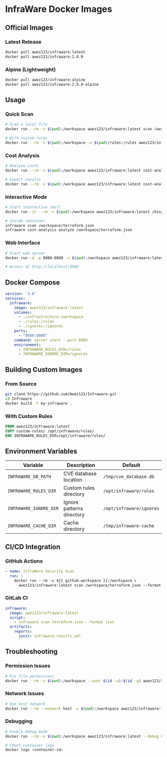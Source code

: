 # InfraWare Docker Images

## Official Images

### Latest Release
```bash
docker pull awez123/infraware:latest
docker pull awez123/infraware:2.0.0
```

### Alpine (Lightweight)
```bash
docker pull awez123/infraware:alpine
docker pull awez123/infraware:2.0.0-alpine
```

## Usage

### Quick Scan
```bash
# Scan a local file
docker run --rm -v $(pwd):/workspace awez123/infraware:latest scan /workspace/terraform.json

# With custom rules
docker run --rm -v $(pwd):/workspace -v $(pwd)/rules:/rules awez123/infraware:latest scan /workspace/terraform.json --rules-dir /rules
```

### Cost Analysis
```bash
# Analyze costs
docker run --rm -v $(pwd):/workspace awez123/infraware:latest cost-analysis analyze /workspace/terraform.json --realtime

# Export results
docker run --rm -v $(pwd):/workspace awez123/infraware:latest cost-analysis analyze /workspace/terraform.json --format json > costs.json
```

### Interactive Mode
```bash
# Start interactive shell
docker run -it --rm -v $(pwd):/workspace awez123/infraware:latest /bin/bash

# Inside container
infraware scan /workspace/terraform.json
infraware cost-analysis analyze /workspace/terraform.json
```

### Web Interface
```bash
# Start web server
docker run -d -p 8080:8080 -v $(pwd):/workspace awez123/infraware:latest server start --port 8080

# Access at http://localhost:8080
```

## Docker Compose

```yaml
version: '3.8'
services:
  infraware:
    image: awez123/infraware:latest
    volumes:
      - ./infrastructure:/workspace
      - ./rules:/rules
      - ./ignores:/ignores
    ports:
      - "8080:8080"
    command: server start --port 8080
    environment:
      - INFRAWARE_RULES_DIR=/rules
      - INFRAWARE_IGNORE_DIR=/ignores
```

## Building Custom Images

### From Source
```bash
git clone https://github.com/Awez123/Infraware.git
cd Infraware
docker build -t my-infraware .
```

### With Custom Rules
```dockerfile
FROM awez123/infraware:latest
COPY custom-rules/ /opt/infraware/rules/
ENV INFRAWARE_RULES_DIR=/opt/infraware/rules/
```

## Environment Variables

| Variable | Description | Default |
|----------|-------------|---------|
| `INFRAWARE_DB_PATH` | CVE database location | `/tmp/cve_database.db` |
| `INFRAWARE_RULES_DIR` | Custom rules directory | `/opt/infraware/rules` |
| `INFRAWARE_IGNORE_DIR` | Ignore patterns directory | `/opt/infraware/ignores` |
| `INFRAWARE_CACHE_DIR` | Cache directory | `/tmp/infraware-cache` |

## CI/CD Integration

### GitHub Actions
```yaml
- name: InfraWare Security Scan
  run: |
    docker run --rm -v ${{ github.workspace }}:/workspace \
      awez123/infraware:latest scan /workspace/terraform.json --format json
```

### GitLab CI
```yaml
infraware:
  image: awez123/infraware:latest
  script:
    - infraware scan terraform.json --format json
  artifacts:
    reports:
      junit: infraware-results.xml
```

## Troubleshooting

### Permission Issues
```bash
# Fix file permissions
docker run --rm -v $(pwd):/workspace --user $(id -u):$(id -g) awez123/infraware:latest scan /workspace/terraform.json
```

### Network Issues
```bash
# Use host network
docker run --rm --network host -v $(pwd):/workspace awez123/infraware:latest scan /workspace/terraform.json
```

### Debugging
```bash
# Enable debug mode
docker run --rm -v $(pwd):/workspace awez123/infraware:latest --debug scan /workspace/terraform.json

# Check container logs
docker logs <container-id>
```